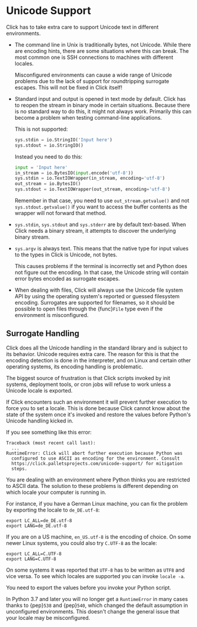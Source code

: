 ```{currentmodule} click
```

# Unicode Support

Click has to take extra care to support Unicode text in different environments.

- The command line in Unix is traditionally bytes, not Unicode. While there are encoding hints, there are some
  situations where this can break. The most common one is SSH connections to machines with different locales.

  Misconfigured environments can cause a wide range of Unicode problems due to the lack of support for roundtripping
  surrogate escapes. This will not be fixed in Click itself!

- Standard input and output is opened in text mode by default. Click has to reopen the stream in binary mode in certain
  situations. Because there is no standard way to do this, it might not always work. Primarily this can become a problem
  when testing command-line applications.

  This is not supported:

  ```python
  sys.stdin = io.StringIO('Input here')
  sys.stdout = io.StringIO()
  ```

  Instead you need to do this:

  ```python
  input = 'Input here'
  in_stream = io.BytesIO(input.encode('utf-8'))
  sys.stdin = io.TextIOWrapper(in_stream, encoding='utf-8')
  out_stream = io.BytesIO()
  sys.stdout = io.TextIOWrapper(out_stream, encoding='utf-8')
  ```

  Remember in that case, you need to use `out_stream.getvalue()` and not `sys.stdout.getvalue()` if you want to access
  the buffer contents as the wrapper will not forward that method.

- `sys.stdin`, `sys.stdout` and `sys.stderr` are by default text-based. When Click needs a binary stream, it attempts to
  discover the underlying binary stream.

- `sys.argv` is always text. This means that the native type for input values to the types in Click is Unicode, not
  bytes.

  This causes problems if the terminal is incorrectly set and Python does not figure out the encoding. In that case, the
  Unicode string will contain error bytes encoded as surrogate escapes.

- When dealing with files, Click will always use the Unicode file system API by using the operating system's reported or
  guessed filesystem encoding. Surrogates are supported for filenames, so it should be possible to open files through
  the {func}`File` type even if the environment is misconfigured.

## Surrogate Handling

Click does all the Unicode handling in the standard library and is subject to its behavior. Unicode requires extra care.
The reason for this is that the encoding detection is done in the interpreter, and on Linux and certain other operating
systems, its encoding handling is problematic.

The biggest source of frustration is that Click scripts invoked by init systems, deployment tools, or cron jobs will
refuse to work unless a Unicode locale is exported.

If Click encounters such an environment it will prevent further execution to force you to set a locale. This is done
because Click cannot know about the state of the system once it's invoked and restore the values before Python's Unicode
handling kicked in.

If you see something like this error:

```console
Traceback (most recent call last):
  ...
RuntimeError: Click will abort further execution because Python was
  configured to use ASCII as encoding for the environment. Consult
  https://click.palletsprojects.com/unicode-support/ for mitigation
  steps.
```

You are dealing with an environment where Python thinks you are restricted to ASCII data. The solution to these problems
is different depending on which locale your computer is running in.

For instance, if you have a German Linux machine, you can fix the problem by exporting the locale to `de_DE.utf-8`:

```console
export LC_ALL=de_DE.utf-8
export LANG=de_DE.utf-8
```

If you are on a US machine, `en_US.utf-8` is the encoding of choice. On some newer Linux systems, you could also try
`C.UTF-8` as the locale:

```console
export LC_ALL=C.UTF-8
export LANG=C.UTF-8
```

On some systems it was reported that `UTF-8` has to be written as `UTF8` and vice versa. To see which locales are
supported you can invoke `locale -a`.

You need to export the values before you invoke your Python script.

In Python 3.7 and later you will no longer get a `RuntimeError` in many cases thanks to {pep}`538` and {pep}`540`, which
changed the default assumption in unconfigured environments. This doesn't change the general issue that your locale may
be misconfigured.
